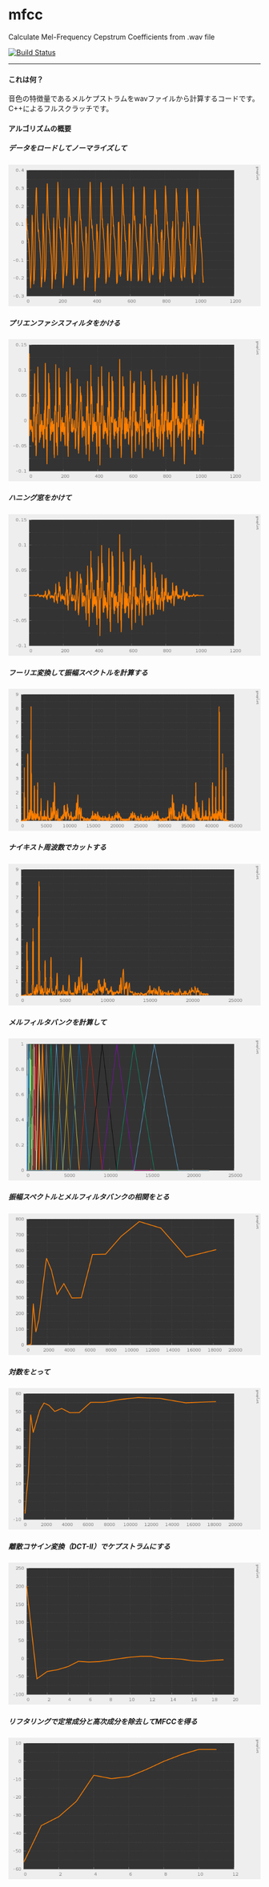 # mfcc

Calculate Mel-Frequency Cepstrum Coefficients from .wav file

[![Build Status](https://travis-ci.org/hiroyam/mfcc.svg?branch=master)](https://travis-ci.org/hiroyam/mfcc)

---

#### これは何？

音色の特徴量であるメルケプストラムをwavファイルから計算するコードです。C++によるフルスクラッチです。

#### アルゴリズムの概要

##### データをロードしてノーマライズして
![](https://github.com/hiroyam/mfcc/blob/master/images/resize.png)

##### プリエンファシスフィルタをかける
![](https://github.com/hiroyam/mfcc/blob/master/images/pre_emphasis.png)

##### ハニング窓をかけて
![](https://github.com/hiroyam/mfcc/blob/master/images/window_hanning.png)

##### フーリエ変換して振幅スペクトルを計算する
![](https://github.com/hiroyam/mfcc/blob/master/images/amplitude.png)

##### ナイキスト周波数でカットする
![](https://github.com/hiroyam/mfcc/blob/master/images/nyquist.png)

##### メルフィルタバンクを計算して
![](https://github.com/hiroyam/mfcc/blob/master/images/mel_filter_bank.png)

##### 振幅スペクトルとメルフィルタバンクの相関をとる
![](https://github.com/hiroyam/mfcc/blob/master/images/mel.png)

##### 対数をとって
![](https://github.com/hiroyam/mfcc/blob/master/images/log_spectrum.png)

##### 離散コサイン変換（DCT-II）でケプストラムにする
![](https://github.com/hiroyam/mfcc/blob/master/images/mel_cepstrum.png)

##### リフタリングで定常成分と高次成分を除去してMFCCを得る
![](https://github.com/hiroyam/mfcc/blob/master/images/mfcc.png)
